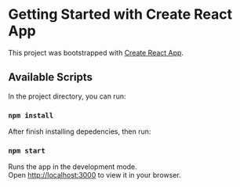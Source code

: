 # Getting Started with Create React App

This project was bootstrapped with [Create React App](https://github.com/facebook/create-react-app).

## Available Scripts

In the project directory, you can run:

### `npm install`

After finish installing depedencies, then run:

### `npm start`

Runs the app in the development mode.\
Open [http://localhost:3000](http://localhost:3000) to view it in your browser.

